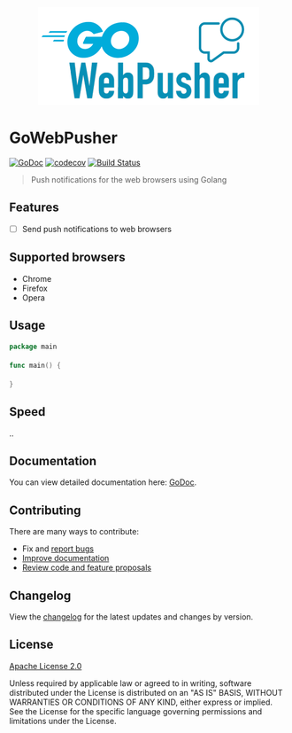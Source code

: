<p align="center" width="100%">
     <img alt="GOWebPusher - Push notifications for the web browsers using Golang" src=".github/logo.png"> 
</p>

# GoWebPusher

[![GoDoc][godoc-image]][godoc-url]
[![codecov](https://codecov.io/gh/AbdullahDiaa/GoWebPusher/branch/main/graph/badge.svg?token=70SJB4GC8E)](https://codecov.io/gh/AbdullahDiaa/GoWebPusher)
[![Build Status](https://api.travis-ci.com/AbdullahDiaa/gowebpusher.svg?branch=main)](https://travis-ci.com/AbdullahDiaa/gowebpusher)


> Push notifications for the web browsers using Golang

## Features
* [ ] Send push notifications to web browsers


## Supported browsers

- Chrome
- Firefox
- Opera

## Usage

```go
package main

func main() {

}

```

## Speed

..


## Documentation

You can view detailed documentation here: [GoDoc][godoc-url].

## Contributing

There are many ways to contribute:
- Fix and [report bugs](https://github.com/AbdullahDiaa/GoWebPusher/issues/new)
- [Improve documentation](https://github.com/AbdullahDiaa/GoWebPusher/issues?q=is%3Aopen+label%3Adocumentation)
- [Review code and feature proposals](https://github.com/AbdullahDiaa/GoWebPusher/pulls)


## Changelog

View the [changelog](/CHANGELOG.md) for the latest updates and changes by
version.

## License

[Apache License 2.0][licence-url]

   Unless required by applicable law or agreed to in writing, software
   distributed under the License is distributed on an "AS IS" BASIS,
   WITHOUT WARRANTIES OR CONDITIONS OF ANY KIND, either express or implied.
   See the License for the specific language governing permissions and
   limitations under the License.

[godoc-image]: https://godoc.org/github.com/AbdullahDiaa/GoWebPusher?status.svg
[godoc-url]: https://godoc.org/github.com/AbdullahDiaa/GoWebPusher
[licence-url]: https://github.com/AbdullahDiaa/GoWebPusher/blob/main/LICENSE